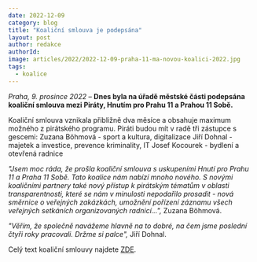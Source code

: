 ```yaml
---
date: 2022-12-09
category: blog
title: "Koaliční smlouva je podepsána"
layout: post
author: redakce
authorId: 
image: articles/2022/2022-12-09-praha-11-ma-novou-koalici-2022.jpg
tags: 
  - koalice
---
```


*Praha, 9. prosince 2022* – **Dnes byla na úřadě městské části podepsána koaliční smlouva mezi Piráty, Hnutím pro Prahu 11 a  Prahou 11 Sobě.**

Koaliční smlouva vznikala přibližně dva měsíce a obsahuje maximum možného z pirátského programu. Piráti budou mít v radě tři zástupce s gescemi: 
Zuzana Böhmová - sport a kultura, digitalizace 
Jiří Dohnal - majetek a investice, prevence kriminality, IT 
Josef Kocourek - bydlení a otevřená radnice 

*"Jsem moc ráda, že prošla koaliční smlouva s uskupeními Hnutí pro Prahu 11 a Praha 11 Sobě. Tato koalice nám nabízí mnoho nového. S novými koaličními partnery také nový přístup k pirátským tématům v oblasti transparentnosti, které se nám v minulosti nepodařilo prosadit - nová směrnice o veřejných zakázkách, umožnění pořízení záznamu všech veřejných setkáních organizovaných radnicí…",* Zuzana Böhmová.

*"Věřím, že společně navážeme hlavně na to dobré, na čem jsme poslední čtyři roky pracovali. Držme si palce",* Jiří Dohnal.

Celý text koaliční smlouvy najdete [ZDE](https://a.pirati.cz/praha11/pdf/Koali%C4%8Dn%C3%AD%20smlouva%20HPP%2BP11S%2BPir.pdf).
